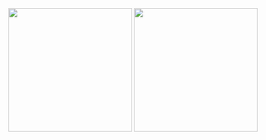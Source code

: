 <div>
  <img height="250px" src="https://wakatime.com/share/@1fcfb457-a9f5-45d8-b275-c57b093a166f/aabfab08-d411-4765-9f25-e865b205b130.svg"/>
  <img height="250px" src="https://wakatime.com/share/@1fcfb457-a9f5-45d8-b275-c57b093a166f/81271da3-1417-415f-8975-2ac703f21605.svg" />
</div>
